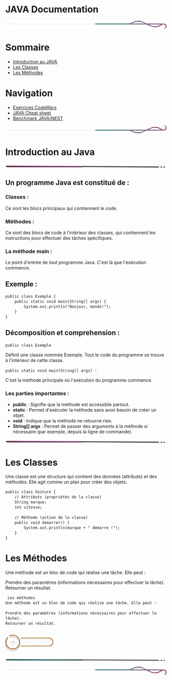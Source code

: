 # JAVA Documentation

<!-- Main image  -->

![border](./assets/line/border_deco_rt.png)

# Sommaire

- [Introduction au JAVA](#introduction-au-java)
- [Les Classes](#les-classes)
- [Les Méthodes](#les-méthodes)

# Navigation

- [Exercices CodeWars](./doc/exercices_codewars.md)
- [JAVA Cheat sheet](./doc/java_cheatsheet.md)
- [Benchmark JAVA/NEST](./doc/benchmark.md)

![border](./assets/line/border_deco_rb.png)

# Introduction au Java

![border](./assets/line/line-pink-point_l.png)

## Un programme Java est constitué de :

### Classes :

Ce sont les blocs principaux qui contiennent le code.

### Méthodes :

Ce sont des blocs de code à l'intérieur des classes, qui contiennent les instructions pour effectuer des tâches spécifiques.

### La méthode main :

Le point d'entrée de tout programme Java. C'est là que l'exécution commence.

## Exemple :

```
public class Exemple {
    public static void main(String[] args) {
        System.out.println("Bonjour, monde!");
    }
}
```

## Décomposition et comprehension :

`public class Exemple`

Définit une classe nommée Exemple.
Tout le code du programme se trouve à l'intérieur de cette classe.

`public static void main(String[] args) :`

C'est la méthode principale où l'exécution du programme commence.

### Les parties importantes :

- **public** : Signifie que la méthode est accessible partout.
- **static** : Permet d'exécuter la méthode sans avoir besoin de créer un objet.
- **void** : Indique que la méthode ne retourne rien.
- **String[] args** : Permet de passer des arguments à la méthode si nécessaire (par exemple, depuis la ligne de commande).

![border](./assets/line/line-pink-point_l.png)

# Les Classes

Une classe est une structure qui contient des données (attributs) et des méthodes. Elle agit comme un plan pour créer des objets.

```
public class Voiture {
    // Attributs (propriétés de la classe)
    String marque;
    int vitesse;

    // Méthode (action de la classe)
    public void demarrer() {
        System.out.println(marque + " démarre !");
    }
}
```

# Les Méthodes

Une méthode est un bloc de code qui réalise une tâche. Elle peut :

Prendre des paramètres (informations nécessaires pour effectuer la tâche).
Retourner un résultat.

```
 Les méthodes
Une méthode est un bloc de code qui réalise une tâche. Elle peut :

Prendre des paramètres (informations nécessaires pour effectuer la tâche).
Retourner un résultat.
```

```

```

<a href="#sommaire">
<img src="assets/button/back_to_top.png" alt="Home page" style="width: 150px; height: auto;">
</a>

![border](./assets/line/line-teal-point_l.png)

![border](./assets/line/border_deco_rt.png)
